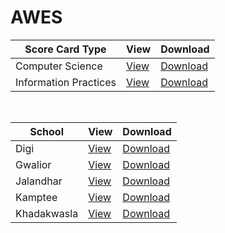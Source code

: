 # AWES

| Score Card Type | View | Download |
| ------------ | ------------- | ------------- |
| Computer Science | [View](https://github.com/vishalnagda1/awes/blob/main/AWES-CS.PDF) | [Download](https://github.com/vishalnagda1/awes/raw/main/AWES-CS.PDF) |
| Information Practices | [View](https://github.com/vishalnagda1/awes/blob/main/AWES-IP.PDF) | [Download](https://github.com/vishalnagda1/awes/raw/main/AWES-IP.PDF) |

<br />

| School | View | Download |
| ------------ | ------------- | ------------- |
| Digi | [View](https://github.com/vishalnagda1/awes/blob/main/dighi/aps-dighi.pdf) | [Download](https://github.com/vishalnagda1/awes/raw/main/dighi/aps-dighi.pdf) |
| Gwalior | [View](https://github.com/vishalnagda1/awes/blob/main/gwalior/aps-gwalior.pdf) | [Download](https://github.com/vishalnagda1/awes/raw/main/gwalior/aps-gwalior.pdf) |
| Jalandhar | [View](https://github.com/vishalnagda1/awes/blob/main/jalandhar/aps-jalandhar.pdf) | [Download](https://github.com/vishalnagda1/awes/raw/main/jalandhar/aps-jalandhar.pdf) |
| Kamptee | [View](https://github.com/vishalnagda1/awes/blob/main/kamptee/aps-kamptee.pdf) | [Download](https://github.com/vishalnagda1/awes/raw/main/kamptee/aps-kamptee.pdf) |
| Khadakwasla | [View](https://github.com/vishalnagda1/awes/blob/main/khadakwasla/aps-khadakwasla.pdf) | [Download](https://github.com/vishalnagda1/awes/raw/main/khadakwasla/aps-khadakwasla.pdf) |
